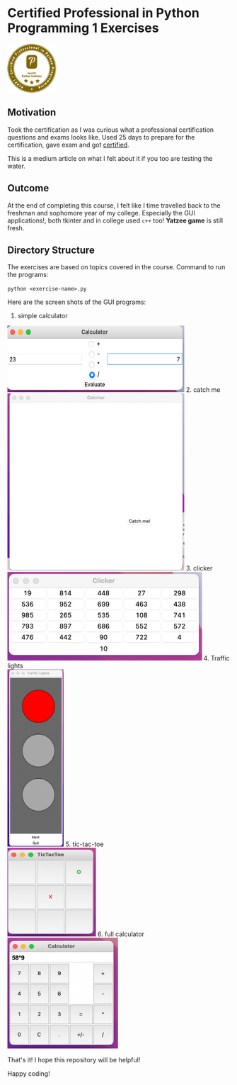 # Certified Professional in Python Programming 1 Exercises
<img src="gui-images/pcpp-logo.png" heigh=110 width=110>

## Motivation

Took the certification as I was curious what a professional certification questions and exams looks like. Used 25 days to prepare for the certification, gave exam and got <a href="file:///Users/dichha/Downloads/certificate_LQUf.ExTF.Bd5D.pdf">certified</a>. 

This is a medium article on what I felt about it if you too are testing the water. 

## Outcome
At the end of completing this course, I felt like I time travelled back to the freshman and sophomore year of my college. Especially the GUI applications!, both tkinter and in college used `c++` too! <b>Yatzee game</b> is still fresh. 

## Directory Structure
The exercises are based on topics covered in the course. 
Command to run the programs:

`python <exercise-name>.py` 

Here are the screen shots of the GUI programs: 

1. simple calculator<br>
<img src="gui-images/simple-calculator.png" alt="calculator with basic operation" height=150 width=400/>
2. catch me<br>
<img src="gui-images/catch-me.png" alt="move hover game to catch a button" height=400 width=400/>
3. clicker<br>
<img src="gui-images/clicker.png" alt="grid to checkout numbers in ascending order" height=200 widht=400/>
4. Traffic lights<br>
<img src="gui-images/traffic-lights.png" alt="turning on traffic lights based of ligts's states" height=400 widht=200>
5. tic-tac-toe<br>
<img src="gui-images/tic-tac-toe.png" alt="a tic-tac-toe game" height=200 width=200/>
6. full calculator<br>
<img src="gui-images/calculator.png" alt="full functional calculator" height=250 width=250/>

That's it! I hope this repository will be helpful! 

Happy coding!